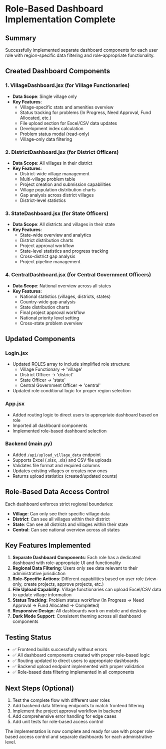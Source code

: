 # Role-Based Dashboard Implementation Complete

## Summary

Successfully implemented separate dashboard components for each user role with region-specific data filtering and role-appropriate functionality.

## Created Dashboard Components

### 1. VillageDashboard.jsx (for Village Functionaries)
- **Data Scope**: Single village only
- **Key Features**:
  - Village-specific stats and amenities overview
  - Status tracking for problems (In Progress, Need Approval, Fund Allocated, etc.)
  - File upload section for Excel/CSV data updates
  - Development index calculation
  - Problem status modal (read-only)
  - Village-only data filtering

### 2. DistrictDashboard.jsx (for District Officers) 
- **Data Scope**: All villages in their district
- **Key Features**:
  - District-wide village management
  - Multi-village problem table
  - Project creation and submission capabilities
  - Village population distribution charts
  - Gap analysis across district villages
  - District-level statistics

### 3. StateDashboard.jsx (for State Officers)
- **Data Scope**: All districts and villages in their state
- **Key Features**:
  - State-wide overview and analytics
  - District distribution charts
  - Project approval workflow
  - State-level statistics and progress tracking
  - Cross-district gap analysis
  - Project pipeline management

### 4. CentralDashboard.jsx (for Central Government Officers)
- **Data Scope**: National overview across all states
- **Key Features**:
  - National statistics (villages, districts, states)
  - Country-wide gap analysis
  - State distribution charts
  - Final project approval workflow
  - National priority level setting
  - Cross-state problem overview

## Updated Components

### Login.jsx
- Updated ROLES array to include simplified role structure:
  - Village Functionary → 'village'
  - District Officer → 'district'  
  - State Officer → 'state'
  - Central Government Officer → 'central'
- Updated role conditional logic for proper region selection

### App.jsx
- Added routing logic to direct users to appropriate dashboard based on role
- Imported all dashboard components
- Implemented role-based dashboard selection

### Backend (main.py)
- Added `/api/upload_village_data` endpoint
- Supports Excel (.xlsx, .xls) and CSV file uploads
- Validates file format and required columns
- Updates existing villages or creates new ones
- Returns upload statistics (created/updated counts)

## Role-Based Data Access Control

Each dashboard enforces strict regional boundaries:

- **Village**: Can only see their specific village data
- **District**: Can see all villages within their district
- **State**: Can see all districts and villages within their state  
- **Central**: Can see national overview across all states

## Key Features Implemented

1. **Separate Dashboard Components**: Each role has a dedicated dashboard with role-appropriate UI and functionality
2. **Regional Data Filtering**: Users only see data relevant to their administrative jurisdiction
3. **Role-Specific Actions**: Different capabilities based on user role (view-only, create projects, approve projects, etc.)
4. **File Upload Capability**: Village functionaries can upload Excel/CSV data to update village information
5. **Status Tracking**: Problem status workflow (In Progress → Need Approval → Fund Allocated → Completed)
6. **Responsive Design**: All dashboards work on mobile and desktop
7. **Dark Mode Support**: Consistent theming across all dashboard components

## Testing Status

- ✅ Frontend builds successfully without errors
- ✅ All dashboard components created with proper role-based logic
- ✅ Routing updated to direct users to appropriate dashboards
- ✅ Backend upload endpoint implemented with proper validation
- ✅ Role-based data filtering implemented in all components

## Next Steps (Optional)

1. Test the complete flow with different user roles
2. Add backend data filtering endpoints to match frontend filtering
3. Implement the project approval workflow in backend
4. Add comprehensive error handling for edge cases
5. Add unit tests for role-based access control

The implementation is now complete and ready for use with proper role-based access control and separate dashboards for each administrative level.